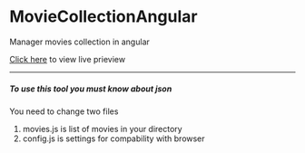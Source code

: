 # MovieCollectionAngular
Manager movies collection in angular

<a href="https://cdn.rawgit.com/kishanmundha/MovieCollectionAngular/master/public_html/index.html">Click here</a> to view live prieview

----------------------------------------------------------
##### To use this tool you must know about json

You need to change two files

1. movies.js is list of movies in your directory
2. config.js is settings for compability with browser
